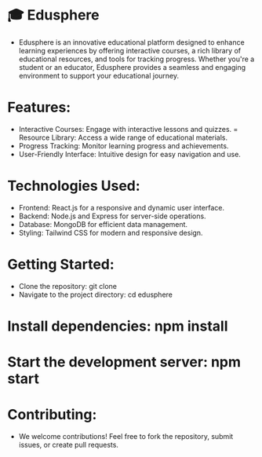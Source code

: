 # 🎓 Edusphere
- Edusphere is an innovative educational platform designed to enhance learning experiences by offering interactive courses, a rich library of educational resources, and tools for tracking progress. Whether you're a student or an educator, Edusphere provides a seamless and engaging environment to support your educational journey.

# Features:
- Interactive Courses: Engage with interactive lessons and quizzes.
= Resource Library: Access a wide range of educational materials.
- Progress Tracking: Monitor learning progress and achievements.
- User-Friendly Interface: Intuitive design for easy navigation and use.
# Technologies Used:
- Frontend: React.js for a responsive and dynamic user interface.
- Backend: Node.js and Express for server-side operations.
- Database: MongoDB for efficient data management.
- Styling: Tailwind CSS for modern and responsive design.
# Getting Started:
- Clone the repository: git clone <repository-url>
- Navigate to the project directory: cd edusphere
# Install dependencies: npm install
# Start the development server: npm start
# Contributing:
- We welcome contributions! Feel free to fork the repository, submit issues, or create pull requests.


